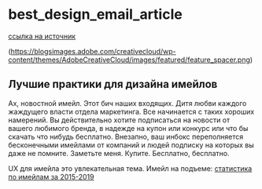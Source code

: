 # best_design_email_article

[ссылка на источник](https://blogs.adobe.com/creativecloud/best-practices-for-designing-compelling-email-experiences/?trackingid=MLR7SF2L&mv=email)

(https://blogsimages.adobe.com/creativecloud/wp-content/themes/AdobeCreativeCloud/images/featured/feature_spacer.png)

## Лучшие практики для дизайна имейлов

Ах, новостной имейл. Этот бич наших входящих. Дитя любви каждого жаждущего власти отдела маркетинга. Все начинается с таких хороших намерений. Вы действительно хотите подписаться на новости от вашего любимого бренда, в надежде на купон или конкурс или что бы скачать что нибудь бесплатно. Внезапно, ваш инбокс переполняется бесконечными имейлами от компаний и людей подписку на которых вы даже не помните. Заметьте меня. Купите. Бесплатно, бесплатно.

 UX для имейла это увлекательная тема. Имейл на подъеме: [статистика по имейлам за 2015-2019](http://www.radicati.com/wp/wp-content/uploads/2015/02/Email-Statistics-Report-2015-2019-Executive-Summary.pdf)   

